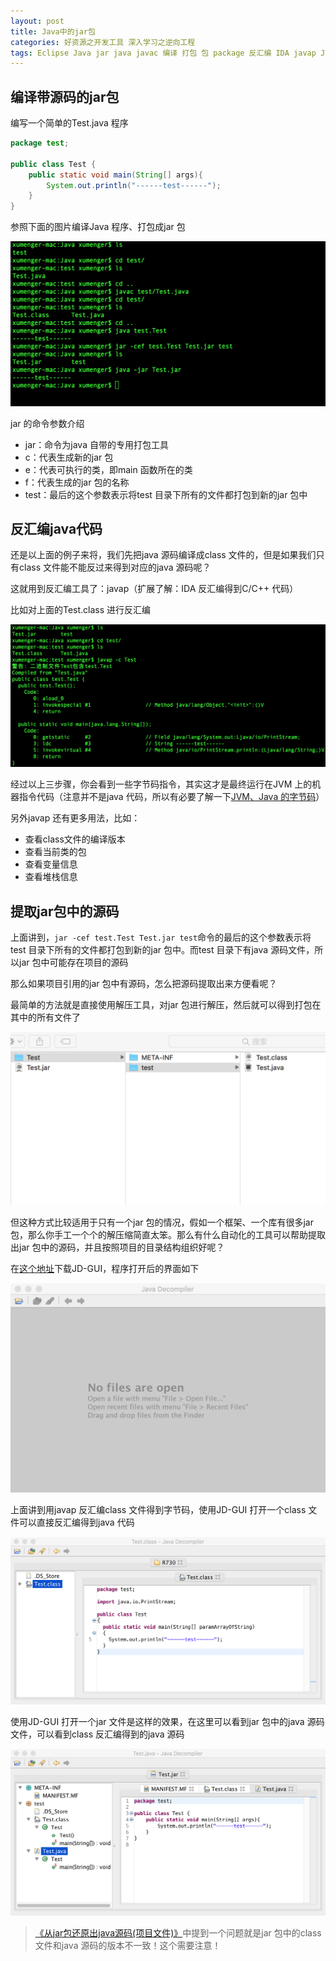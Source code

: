 ```yaml
---
layout: post
title: Java中的jar包
categories: 好资源之开发工具 深入学习之逆向工程
tags: Eclipse Java jar java javac 编译 打包 包 package 反汇编 IDA javap JVM 字节码 逆向工程 JD-GUI
---
```


## 编译带源码的jar包

编写一个简单的Test.java 程序

```java
package test;

public class Test {
    public static void main(String[] args){
        System.out.println("------test------");
    }
}
```

参照下面的图片编译Java 程序、打包成jar 包

![](../media/image/2018-08-11/01.png)

jar 的命令参数介绍

* jar：命令为java 自带的专用打包工具
* c：代表生成新的jar 包
* e：代表可执行的类，即main 函数所在的类
* f：代表生成的jar 包的名称
* test：最后的这个参数表示将test 目录下所有的文件都打包到新的jar 包中

## 反汇编java代码

还是以上面的例子来将，我们先把java 源码编译成class 文件的，但是如果我们只有class 文件能不能反过来得到对应的java 源码呢？

这就用到反汇编工具了：javap（扩展了解：IDA 反汇编得到C/C++ 代码）

比如对上面的Test.class 进行反汇编

![](../media/image/2018-08-11/02.png)

经过以上三步骤，你会看到一些字节码指令，其实这才是最终运行在JVM 上的机器指令代码（注意并不是java 代码，所以有必要了解一下[JVM、Java 的字节码](http://blog.xiaohansong.com/2016/04/26/java-bytecode/)）

另外javap 还有更多用法，比如：

* 查看class文件的编译版本
* 查看当前类的包
* 查看变量信息
* 查看堆栈信息

## 提取jar包中的源码

上面讲到，`jar -cef test.Test Test.jar test`命令的最后的这个参数表示将test 目录下所有的文件都打包到新的jar 包中。而test 目录下有java 源码文件，所以jar 包中可能存在项目的源码

那么如果项目引用的jar 包中有源码，怎么把源码提取出来方便看呢？

最简单的方法就是直接使用解压工具，对jar 包进行解压，然后就可以得到打包在其中的所有文件了

![](../media/image/2018-08-11/03.png)

但这种方式比较适用于只有一个jar 包的情况，假如一个框架、一个库有很多jar 包，那么你手工一个个的解压缩简直太笨。那么有什么自动化的工具可以帮助提取出jar 包中的源码，并且按照项目的目录结构组织好呢？

在[这个地址](http://jd.benow.ca/)下载JD-GUI，程序打开后的界面如下

![](../media/image/2018-08-11/04.png)

上面讲到用javap 反汇编class 文件得到字节码，使用JD-GUI 打开一个class 文件可以直接反汇编得到java 代码

![](../media/image/2018-08-11/05.png)

使用JD-GUI 打开一个jar 文件是这样的效果，在这里可以看到jar 包中的java 源码文件，可以看到class 反汇编得到的java 源码

![](../media/image/2018-08-11/06.png)

>[《从jar包还原出java源码(项目文件)》](https://blog.csdn.net/mxmxz/article/details/73043156)中提到一个问题就是jar 包中的class 文件和java 源码的版本不一致！这个需要注意！
